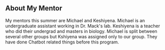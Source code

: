 ## About My Mentor

My mentors this summer are Michael and Keshiyena. Michael is an undergraduate assistant working in Dr. Mack's lab. Keshiyena is a teacher who did their undergrad and masters in biology. Michael is split between several other groups but Kshiyena was assigned only to our group. They have done Chatbot related things before this program.



